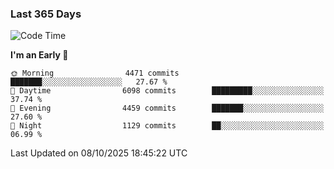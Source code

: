 ### Last 365 Days
<!--START_SECTION:waka-->
![Code Time](http://img.shields.io/badge/Code%20Time-1%2C170%20hrs%2049%20mins-blue)

**I'm an Early 🐤** 

```text
🌞 Morning                4471 commits        ███████░░░░░░░░░░░░░░░░░░   27.67 % 
🌆 Daytime                6098 commits        █████████░░░░░░░░░░░░░░░░   37.74 % 
🌃 Evening                4459 commits        ███████░░░░░░░░░░░░░░░░░░   27.60 % 
🌙 Night                  1129 commits        ██░░░░░░░░░░░░░░░░░░░░░░░   06.99 % 
```



 Last Updated on 08/10/2025 18:45:22 UTC
<!--END_SECTION:waka-->

<!--
**BrianCurliss/BrianCurliss** is a ✨ _special_ ✨ repository because its `README.md` (this file) appears on your GitHub profile.

Here are some ideas to get you started:

- 🔭 I’m currently working on ...
- 🌱 I’m currently learning ...
- 👯 I’m looking to collaborate on ...
- 🤔 I’m looking for help with ...
- 💬 Ask me about ...
- 📫 How to reach me: ...
- 😄 Pronouns: ...
- ⚡ Fun fact: ...
-->
